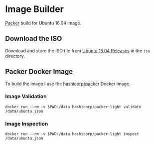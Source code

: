 # Image Builder
[Packer](https://www.packer.io) build for Ubuntu 16.04 image.

## Download the ISO
Download and store the ISO file from [Ubuntu 16.04 Releases](http://releases.ubuntu.com/16.04/)
in the `iso` directory.

## Packer Docker Image
To build the image I use the [hashicorp/packer](https://hub.docker.com/r/hashicorp/packer/) Docker image.

### Image Validation
```
docker run --rm -v $PWD:/data hashicorp/packer:light validate /data/ubuntu.json
```

### Image Inspection
```
docker run --rm -v $PWD:/data hashicorp/packer:light inspect /data/ubuntu.json
```